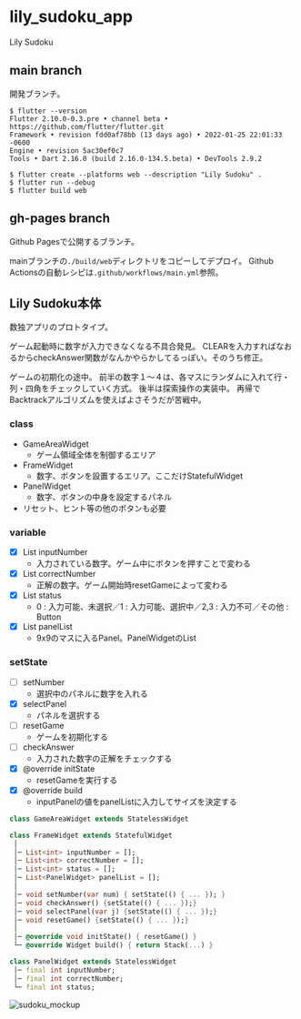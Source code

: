 # lily_sudoku_app

Lily Sudoku

## main branch

開発ブランチ。

```
$ flutter --version
Flutter 2.10.0-0.3.pre • channel beta • https://github.com/flutter/flutter.git
Framework • revision fdd0af78bb (13 days ago) • 2022-01-25 22:01:33 -0600
Engine • revision 5ac30ef0c7
Tools • Dart 2.16.0 (build 2.16.0-134.5.beta) • DevTools 2.9.2

$ flutter create --platforms web --description "Lily Sudoku" .
$ flutter run --debug
$ flutter build web
```

## gh-pages branch

Github Pagesで公開するブランチ。

mainブランチの`./build/web`ディレクトリをコピーしてデプロイ。
Github Actionsの自動レシピは`.github/workflows/main.yml`参照。

## Lily Sudoku本体

数独アプリのプロトタイプ。

ゲーム起動時に数字が入力できなくなる不具合発見。
CLEARを入力すればなおるからcheckAnswer関数がなんかやらかしてるっぽい。そのうち修正。

ゲームの初期化の途中。
前半の数字１〜４は、各マスにランダムに入れて行・列・四角をチェックしていく方式。
後半は探索操作の実装中。
再帰でBacktrackアルゴリズムを使えばよさそうだが苦戦中。

### class
- GameAreaWidget
  - ゲーム領域全体を制御するエリア
- FrameWidget
  - 数字、ボタンを設置するエリア。ここだけStatefulWidget
- PanelWidget
  - 数字、ボタンの中身を設定するパネル
- リセット、ヒント等の他のボタンも必要

### variable
- [x] List<int> inputNumber
  - 入力されている数字。ゲーム中にボタンを押すことで変わる
- [x] List<int> correctNumber
  - 正解の数字。ゲーム開始時resetGameによって変わる
- [x] List<int> status
  - 0 : 入力可能、未選択／1 : 入力可能、選択中／2,3 : 入力不可／その他 : Button
- [x] List<PanelWidget> panelList
  - 9x9のマスに入るPanel。PanelWidgetのList

### setState
- [ ] setNumber
  - 選択中のパネルに数字を入れる
- [x] selectPanel
  - パネルを選択する
- [ ] resetGame
  - ゲームを初期化する
- [ ] checkAnswer
  - 入力された数字の正解をチェックする
- [x] @override initState
  - resetGameを実行する
- [x] @override build
  - inputPanelの値をpanelListに入力してサイズを決定する

``` lib/panel.dart
class GameAreaWidget extends StatelessWidget

class FrameWidget extends StatefulWidget
 │
 │─ List<int> inputNumber = [];
 │─ List<int> correctNumber = [];
 │─ List<int> status = [];
 │─ List<PanelWidget> panelList = [];
 │
 │─ void setNumber(var num) { setState(() { ... }); }
 │─ void checkAnswer() {setState(() { ... });}
 │─ void selectPanel(var j) {setState(() { ... });}
 │─ void resetGame() {setState(() { ... });}
 │
 │─ @override void initState() { resetGame() }
 └─ @override Widget build() { return Stack(...) }

class PanelWidget extends StatelessWidget
 │─ final int inputNumber;
 │─ final int correctNumber;
 └─ final int status;
```

![sudoku_mockup](https://github.com/botamotch/Lily-Sudoku/tree/main/doc/sudoku_mockup.png "数独アプリモックアップ")

